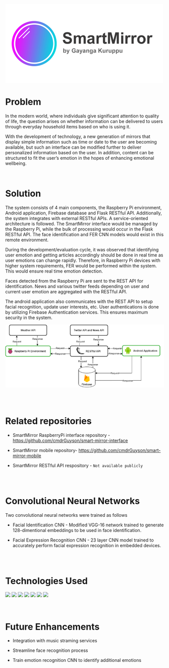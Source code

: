 

<img src="logo.png" width="500">


# Problem
In the modern world, where individuals give significant attention to
quality of life, the question arises on whether information can be delivered to users through
everyday household items based on who is using it.

With the development of technology, a new generation of mirrors that display simple information such as time or date to the user are becoming available, but such an interface can be modified further to deliver personalized information based on the user. In addition, content can be structured to fit the user’s emotion in the hopes of enhancing emotional wellbeing.

<br />

# Solution
The system consists of 4 main components, the Raspberry Pi environment, Android
application, Firebase database and Flask RESTful API. Additionally, the system
integrates with external RESTful APIs. A service-oriented architecture is followed.
The SmartMirror interface would be managed by the Raspberry Pi, while the bulk of
processing would occur in the Flask RESTful API. The face identification and FER CNN
models would exist in this remote environment.

During the development/evaluation cycle, it was observed that identifying user emotion and
getting articles accordingly should be done in real time as user emotions can change rapidly.
Therefore, in Raspberry Pi devices with higher system requirements, FER would be
performed within the system. This would ensure real time emotion detection.

Faces detected from the Raspberry Pi are sent to the REST API for identification. News and various twitter feeds depending on user and current user emotion
are aggregated with the RESTful API.

The android application also communicates with the REST API to setup facial
recognition, update user interests, etc.
User authentications is done by utilizing Firebase Authentication services. This ensures maximum security in the system.

<img src="flow.png">

<br /><br />

# Related repositories

- SmartMirror RaspberryPi interface repository - https://github.com/cmdrGuyson/smart-mirror-interface
  
- SmartMirror mobile repository- https://github.com/cmdrGuyson/smart-mirror-mobile

- SmartMirror RESTful API respository - `Not available publicly`

<br />
<br />

# Convolutional Neural Networks
Two convolutional neural networks were trained as follows

- Facial Identification CNN - Modified VGG-16 network trained to generate 128-dimentional embeddings to be used in face identification.

- Facial Expression Recognition CNN - 23 layer CNN model trained to accurately perform facial expression recognition in embedded devices.

<br />
<br />

# Technologies Used
<img src="https://img.shields.io/badge/Python-FFD43B?style=for-the-badge&logo=python&logoColor=darkgreen" /> 
<img src="https://img.shields.io/badge/TensorFlow-FF6F00?style=for-the-badge&logo=TensorFlow&logoColor=white" />
<img src="https://img.shields.io/badge/Keras-D00000?style=for-the-badge&logo=Keras&logoColor=white" />
<img src="https://img.shields.io/badge/Flask-000000?style=for-the-badge&logo=flask&logoColor=white" />
<img src="https://img.shields.io/badge/firebase-ffca28?style=for-the-badge&logo=firebase&logoColor=black"/>
<img src="https://img.shields.io/badge/RASPBERRY%20PI-C51A4A.svg?&style=for-the-badge&logo=raspberry%20pi&logoColor=white" /> 
<img src="https://img.shields.io/badge/Android-3DDC84?style=for-the-badge&logo=android&logoColor=white" />

<br />
<br />
<br />

# Future Enhancements

- Integration with music straming services

- Streamline face recognition process

- Train emotion recognition CNN to identify additional emotions
